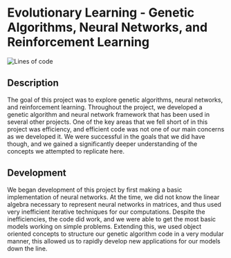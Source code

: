 # Evolutionary Learning - Genetic Algorithms, Neural Networks, and Reinforcement Learning

![Lines of code](https://img.shields.io/tokei/lines/github/tlonsway/evolutionarylearning?color=blueviolet&style=flat-square)

## Description

The goal of this project was to explore genetic algorithms, neural networks, and reinforcement learning. Throughout the project, we developed a genetic algorithm and neural network framework that has been used in several other projects. One of the key areas that we fell short of in this project was efficiency, and efficient code was not one of our main concerns as we developed it. We were successful in the goals that we did have though, and we gained a significantly deeper understanding of the concepts we attempted to replicate here. 

## Development

We began development of this project by first making a basic implementation of neural networks. At the time, we did not know the linear algebra necessary to represent neural networks in matrices, and thus used very inefficient iterative techniques for our computations. Despite the inefficiencies, the code did work, and we were able to get the most basic models working on simple problems. Extending this, we used object oriented concepts to structure our genetic algorithm code in a very modular manner, this allowed us to rapidly develop new applications for our models down the line. 
